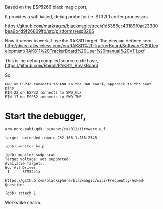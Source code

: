
Based on the ESP8266 black magic port,

It provides a wifi based, debug probe for i.e. ST32L1 cortex processors

https://github.com/markrages/blackmagic/tree/a1d5386ce43189f0ac23300bea9b4d9f26869ffb/src/platforms/esp8266

Now it seems to work, I use the RAK811 target.
The pins are defined here,
http://docs.rakwireless.com/en/RAK811%20TrackerBoard/Software%20Development/RAK811%20TrackerBoard%20User%20manual%20V1.1.pdf

This is the debug compiled source code I use,
https://github.com/Ebiroll/RAK811_BreakBoard

So
```
GND on ESP32 connects to GND on the RAK board, opposite to the boot pins
PIN 22 on ESP32 connects to SWD_CLK
PIN 17 on ESP32 connects to SWD_TMS
```


# Start the debugger,
```
arm-none-eabi-gdb .pioenvs/rak811/firmware.elf

target  extended-remote 192.168.1.136:2345

(gdb) monitor help

(gdb) monitor swdp_scan
Target voltage: not supported
Available Targets:
No. Att Driver
 1      STM32L1x

https://github.com/blacksphere/blackmagic/wiki/Frequently-Asked-Questions

(gdb) attach 1

```

Works like charm.
